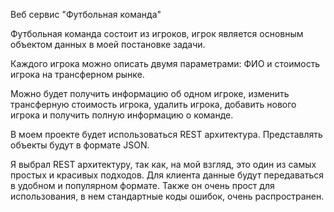Веб сервис "Футбольная команда"

Футбольная команда состоит из игроков, игрок является основным объектом данных в моей постановке задачи. 

Каждого игрока можно описать двумя параметрами: ФИО и стоимость игрока на трансферном рынке. 

Можно будет получить информацию об одном игроке, изменить трансферную стоимость игрока, удалить игрока, добавить нового игрока и получить полную информацию о команде.

В моем проекте будет использоваться REST архитектура. Представлять объекты будут в формате JSON.

Я выбрал REST архитектуру, так как, на мой взгляд, это один из самых простых и красивых подходов. Для клиента данные будут передаваться в удобном и популярном формате. Также он очень прост для использования, в нем стандартные коды ошибок, очень распространен.
